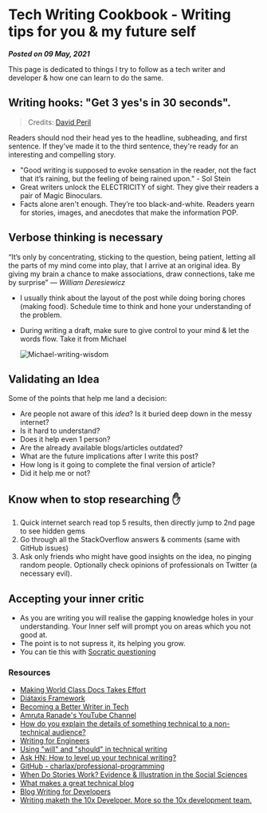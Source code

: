 # Tech Writing Cookbook - Writing tips for you & my future self

**_Posted on 09 May, 2021_**


This page is dedicated to things I try to follow as a tech writer and developer & how one can learn to do the same.

## Writing hooks: "Get 3 yes's in 30 seconds".

> Credits: [David Peril](https://twitter.com/david_perell)

Readers should nod their head yes to the headline, subheading, and first sentence.
If they've made it to the third sentence, they're ready for an interesting and compelling story.

- "Good writing is supposed to evoke sensation in the reader, not the fact that it’s raining, but the feeling of being rained upon." - Sol Stein
- Great writers unlock the ELECTRICITY of sight. They give their readers a pair of Magic Binoculars.
- Facts alone aren't enough. They’re too black-and-white. Readers yearn for stories, images, and anecdotes that make the information POP.

## Verbose thinking is necessary

“It’s only by concentrating, sticking to the question, being patient, letting all the parts of my mind come into play, that I arrive at an original idea. By giving my brain a chance to make associations, draw connections, take me by surprise” — _William Deresiewicz_

- I usually think about the layout of the post while doing boring chores (making food). Schedule time to think and hone your understanding of the problem.
- During writing a draft, make sure to give control to your mind & let the words flow. Take it from Michael

  ![Michael-writing-wisdom](https://user-images.githubusercontent.com/34342551/118441116-547b8500-b706-11eb-8c4d-63054b7ae273.jpg)

## Validating an Idea

Some of the points that help me land a decision:

- Are people not aware of this _idea_? Is it buried deep down in the messy internet?
- Is it hard to understand?
- Does it help even 1 person?
- Are the already available blogs/articles outdated?
- What are the future implications after I write this post?
- How long is it going to complete the final version of article?
- Did it help me or not?

## Know when to stop researching ✋️

1. Quick internet search read top 5 results, then directly jump to 2nd page to see hidden gems
2. Go through all the StackOverflow answers & comments (same with GitHub issues)
3. Ask only friends who might have good insights on the idea, no pinging random people.
   Optionally check opinions of professionals on Twitter (a necessary evil).

## Accepting your inner critic

- As you are writing you will realise the gapping knowledge holes in your understanding. Your Inner self will prompt you on areas which you not good at.
- The point is to not supress it, its helping you grow.
- You can tie this with [Socratic questioning](https://en.wikipedia.org/wiki/Socratic_questioning)

<!-- ## Owning an Idea -->

### Resources

- [Making World Class Docs Takes Effort](https://daniel.haxx.se/blog/2021/09/04/making-world-class-docs-takes-effort/)
- [Diátaxis Framework](https://diataxis.fr/)
- [Becoming a Better Writer in Tech](https://blog.pragmaticengineer.com/becoming-a-better-writer-in-tech/)
- [Amruta Ranade's YouTube Channel](https://www.youtube.com/c/AmrutaRanade/playlists)
- [How do you explain the details of something technical to a non-technical audience?](https://writing.stackexchange.com/questions/33500/how-do-you-explain-the-details-of-something-technical-to-a-non-technical-audienc/33505#33505)
- [Writing for Engineers](https://www.heinrichhartmann.com/posts/writing/)
- [Using "will" and "should" in technical writing](https://jamesg.blog/2024/01/17/will-should/)
- [Ask HN: How to level up your technical writing?](https://news.ycombinator.com/item?id=31859040)
- [GitHub - charlax/professional-programming](https://github.com/charlax/professional-programming?tab=readme-ov-file#writing-communication-blogging)
- [When Do Stories Work? Evidence & Illustration in the Social Sciences](http://www.stat.columbia.edu/~gelman/research/published/storytelling.pdf)
- [What makes a great technical blog](https://notes.eatonphil.com/2024-04-10-what-makes-a-great-tech-blog.html)
- [Blog Writing for Developers](https://rmoff.net/2023/07/19/blog-writing-for-developers/)
- [Writing maketh the 10x Developer. More so the 10x development team.](https://www.evalapply.org/posts/writing-maketh-the-10x-developer/)

